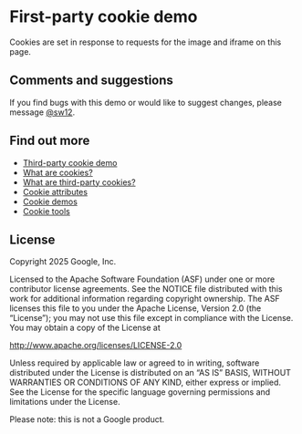 # First-party cookie demo

Cookies are set in response to requests for the image and iframe on this page.

## Comments and suggestions

If you find bugs with this demo or would like to suggest changes, please message [@sw12](https//twitter.com/sw12).

## Find out more

- [Third-party cookie demo](https://1pc.glitch.me)
- [What are cookies?](https://goo.gle/cookies)
- [What are third-party cookies?](https://goo.gle/3pc)
- [Cookie attributes](https://goo.gle/cookie-attributes)
- [Cookie demos](https://goo.gle/cookie-demos)
- [Cookie tools](https://goo.gle/cookie-tools)

## License

Copyright 2025 Google, Inc.

Licensed to the Apache Software Foundation (ASF) under one or more contributor license agreements. See the NOTICE file distributed with this work for additional information regarding copyright ownership. The ASF licenses this file to you under the Apache License, Version 2.0 (the “License”); you may not use this file except in compliance with the License. You may obtain a copy of the License at

http://www.apache.org/licenses/LICENSE-2.0

Unless required by applicable law or agreed to in writing, software distributed under the License is distributed on an “AS IS” BASIS, WITHOUT WARRANTIES OR CONDITIONS OF ANY KIND, either express or implied. See the License for the specific language governing permissions and limitations under the License.

Please note: this is not a Google product.
